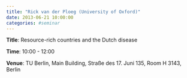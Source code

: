 ```yaml
---
title: "Rick van der Ploeg (University of Oxford)"
date: 2013-06-21 10:00:00
categories: #seminar
---
```


**Title**: Resource-rich countries and the Dutch disease  

**Time**: 10:00 - 12:00  

**Venue**: TU Berlin, Main Building, Straße des 17. Juni 135, Room H 3143, Berlin
